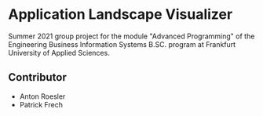 # Application Landscape Visualizer
Summer 2021 group project for the module "Advanced Programming" of the Engineering Business Information Systems B.SC. program at Frankfurt University of Applied Sciences.

## Contributor
- Anton Roesler
- Patrick Frech
